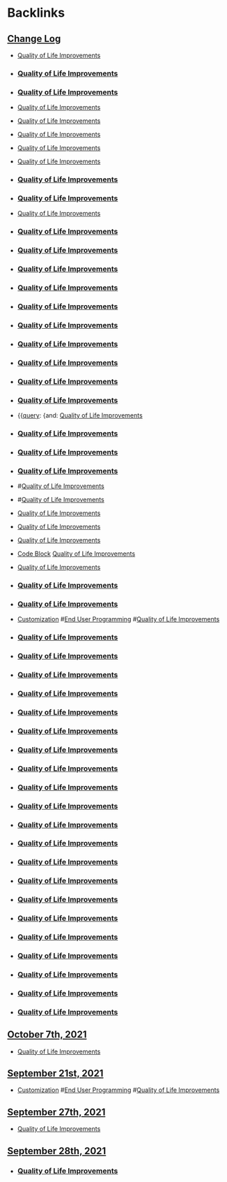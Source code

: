 
# Backlinks
## [Change Log](<Change Log.md>)
- [Quality of Life Improvements](<Quality of Life Improvements.md>)

- ### [Quality of Life Improvements](<Quality of Life Improvements.md>)

- ### [Quality of Life Improvements](<Quality of Life Improvements.md>)

- [Quality of Life Improvements](<Quality of Life Improvements.md>)

- [Quality of Life Improvements](<Quality of Life Improvements.md>)

- [Quality of Life Improvements](<Quality of Life Improvements.md>)

- [Quality of Life Improvements](<Quality of Life Improvements.md>)

- [Quality of Life Improvements](<Quality of Life Improvements.md>)

- ### [Quality of Life Improvements](<Quality of Life Improvements.md>)

- ### [Quality of Life Improvements](<Quality of Life Improvements.md>)

- [Quality of Life Improvements](<Quality of Life Improvements.md>)

- ### [Quality of Life Improvements](<Quality of Life Improvements.md>)

- ### [Quality of Life Improvements](<Quality of Life Improvements.md>)

- ### [Quality of Life Improvements](<Quality of Life Improvements.md>)

- ### [Quality of Life Improvements](<Quality of Life Improvements.md>)

- ### [Quality of Life Improvements](<Quality of Life Improvements.md>)

- ### [Quality of Life Improvements](<Quality of Life Improvements.md>)

- ### [Quality of Life Improvements](<Quality of Life Improvements.md>)

- ### [Quality of Life Improvements](<Quality of Life Improvements.md>)

- ### [Quality of Life Improvements](<Quality of Life Improvements.md>)

- ### [Quality of Life Improvements](<Quality of Life Improvements.md>)

- {{[query](<query.md>): {and: [Quality of Life Improvements](<Quality of Life Improvements.md>)

- ### [Quality of Life Improvements](<Quality of Life Improvements.md>)

- ### [Quality of Life Improvements](<Quality of Life Improvements.md>)

- ### [Quality of Life Improvements](<Quality of Life Improvements.md>)

- #[Quality of Life Improvements](<Quality of Life Improvements.md>)

- #[Quality of Life Improvements](<Quality of Life Improvements.md>)

- [Quality of Life Improvements](<Quality of Life Improvements.md>)

- [Quality of Life Improvements](<Quality of Life Improvements.md>)

- [Quality of Life Improvements](<Quality of Life Improvements.md>)

- [Code Block](<Code Block.md>) [Quality of Life Improvements](<Quality of Life Improvements.md>)

- [Quality of Life Improvements](<Quality of Life Improvements.md>)

- ### [Quality of Life Improvements](<Quality of Life Improvements.md>)

- ### [Quality of Life Improvements](<Quality of Life Improvements.md>)

- [Customization](<Customization.md>) #[End User Programming](<End User Programming.md>) #[Quality of Life Improvements](<Quality of Life Improvements.md>)

- ### [Quality of Life Improvements](<Quality of Life Improvements.md>)

- ### [Quality of Life Improvements](<Quality of Life Improvements.md>)

- ### [Quality of Life Improvements](<Quality of Life Improvements.md>)

- ### [Quality of Life Improvements](<Quality of Life Improvements.md>)

- ### [Quality of Life Improvements](<Quality of Life Improvements.md>)

- ### [Quality of Life Improvements](<Quality of Life Improvements.md>)

- ### [Quality of Life Improvements](<Quality of Life Improvements.md>)

- ### [Quality of Life Improvements](<Quality of Life Improvements.md>)

- ### [Quality of Life Improvements](<Quality of Life Improvements.md>)

- ### [Quality of Life Improvements](<Quality of Life Improvements.md>)

- ### [Quality of Life Improvements](<Quality of Life Improvements.md>)

- ### [Quality of Life Improvements](<Quality of Life Improvements.md>)

- ### [Quality of Life Improvements](<Quality of Life Improvements.md>)

- ### [Quality of Life Improvements](<Quality of Life Improvements.md>)

- ### [Quality of Life Improvements](<Quality of Life Improvements.md>)

- ### [Quality of Life Improvements](<Quality of Life Improvements.md>)

- ### [Quality of Life Improvements](<Quality of Life Improvements.md>)

- ### [Quality of Life Improvements](<Quality of Life Improvements.md>)

- ### [Quality of Life Improvements](<Quality of Life Improvements.md>)

- ### [Quality of Life Improvements](<Quality of Life Improvements.md>)

- ### [Quality of Life Improvements](<Quality of Life Improvements.md>)

## [October 7th, 2021](<October 7th, 2021.md>)
- [Quality of Life Improvements](<Quality of Life Improvements.md>)

## [September 21st, 2021](<September 21st, 2021.md>)
- [Customization](<Customization.md>) #[End User Programming](<End User Programming.md>) #[Quality of Life Improvements](<Quality of Life Improvements.md>)

## [September 27th, 2021](<September 27th, 2021.md>)
- [Quality of Life Improvements](<Quality of Life Improvements.md>)

## [September 28th, 2021](<September 28th, 2021.md>)
- ### [Quality of Life Improvements](<Quality of Life Improvements.md>)

